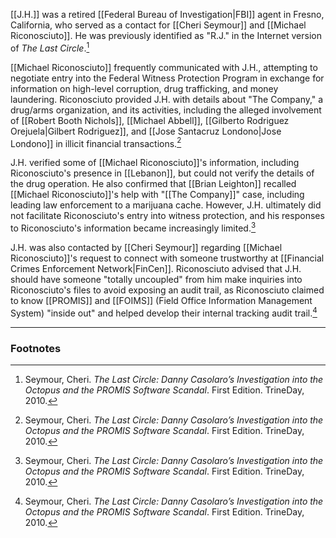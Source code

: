 [[J.H.]] was a retired [[Federal Bureau of Investigation|FBI]] agent in Fresno, California, who served as a contact for [[Cheri Seymour]] and [[Michael Riconosciuto]]. He was previously identified as "R.J." in the Internet version of *The Last Circle*.[^1]

[[Michael Riconosciuto]] frequently communicated with J.H., attempting to negotiate entry into the Federal Witness Protection Program in exchange for information on high-level corruption, drug trafficking, and money laundering. Riconosciuto provided J.H. with details about "The Company," a drug/arms organization, and its activities, including the alleged involvement of [[Robert Booth Nichols]], [[Michael Abbell]], [[Gilberto Rodriguez Orejuela|Gilbert Rodriguez]], and [[Jose Santacruz Londono|Jose Londono]] in illicit financial transactions.[^1]

J.H. verified some of [[Michael Riconosciuto]]'s information, including Riconosciuto's presence in [[Lebanon]], but could not verify the details of the drug operation. He also confirmed that [[Brian Leighton]] recalled [[Michael Riconosciuto]]'s help with "[[The Company]]" case, including leading law enforcement to a marijuana cache. However, J.H. ultimately did not facilitate Riconosciuto's entry into witness protection, and his responses to Riconosciuto's information became increasingly limited.[^1]

J.H. was also contacted by [[Cheri Seymour]] regarding [[Michael Riconosciuto]]'s request to connect with someone trustworthy at [[Financial Crimes Enforcement Network|FinCen]]. Riconosciuto advised that J.H. should have someone "totally uncoupled" from him make inquiries into Riconosciuto's files to avoid exposing an audit trail, as Riconosciuto claimed to know [[PROMIS]] and [[FOIMS]] (Field Office Information Management System) "inside out" and helped develop their internal tracking audit trail.[^1]

---
### Footnotes

[^1]: Seymour, Cheri. *The Last Circle: Danny Casolaro’s Investigation into the Octopus and the PROMIS Software Scandal*. First Edition. TrineDay, 2010.